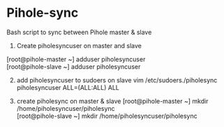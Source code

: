 # Pihole-sync
Bash script to sync between Pihole master &amp; slave


1) Create piholesyncuser on master and slave  

[root@pihole-master ~] adduser piholesyncuser  
[root@pihole-slave ~] adduser piholesyncuser  

2) add piholesyncuser to sudoers on slave 
vim /etc/sudoers./piholesync  
piholesyncuser    ALL=(ALL:ALL) ALL  

3) create piholesync on master & slave
[root@pihole-master ~] mkdir /home/piholesyncuser/piholesync      
[root@pihole-slave ~] mkdir /home/piholesyncuser/piholesync  

